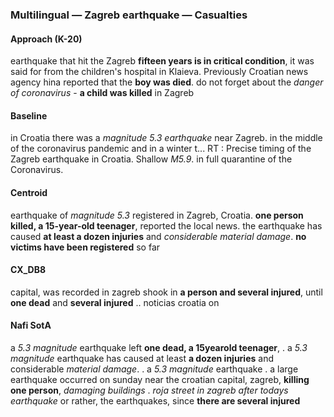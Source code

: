 ### Multilingual — Zagreb earthquake — Casualties



#### Approach (K-20)

earthquake that hit the Zagreb **fifteen years is in critical condition**, it was said for from the children's hospital in Klai<unk>eva. Previously Croatian news agency hina reported that the **boy was died**. do not forget about the *danger of coronavirus* - **a child was killed** in Zagreb



#### Baseline

in Croatia there was a *magnitude 5.3 earthquake* near Zagreb. in the middle of the coronavirus pandemic and in a winter t... RT : Precise timing of the Zagreb earthquake in Croatia. Shallow *M5.9*. in full quarantine of the Coronavirus.



#### Centroid

earthquake of *magnitude 5.3* registered in Zagreb, Croatia. **one person killed, a 15-year-old teenager**, reported the local news. the earthquake has caused **at least a dozen injuries** and *considerable material damage*. **no victims have been registered** so far



#### CX\_DB8

capital, was recorded in zagreb shook in **a person and several injured**, until **one dead** and **several injured** .. noticias croatia on



#### Nafi SotA

a *5.3 magnitude* earthquake left **one dead, a 15yearold teenager**, .
a *5.3 magnitude* earthquake has caused at least **a dozen injuries** and considerable *material damage*. .
a *5.3 magnitude* earthquake .
a large earthquake occurred on sunday near the croatian capital, zagreb, **killing one person**, *damaging buildings* .
*roja street in zagreb after todays earthquake* or rather, the earthquakes, since **there are several injured**


